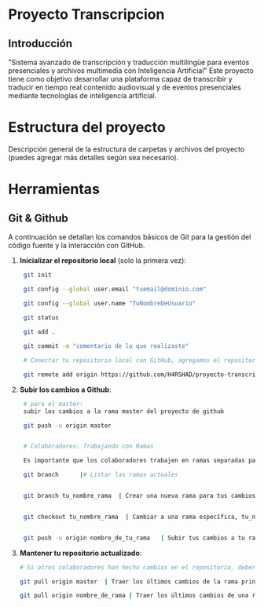 # Proyecto Transcripcion
## Introducción
"Sistema avanzado de transcripción y traducción multilingüe para eventos presenciales y archivos multimedia con Inteligencia Artificial"
Este proyecto tiene como objetivo desarrollar una plataforma capaz de transcribir y traducir en tiempo real contenido audiovisual y de eventos presenciales mediante tecnologías de inteligencia artificial.

# Estructura del proyecto
Descripción general de la estructura de carpetas y archivos del proyecto (puedes agregar más detalles según sea necesario).

# Herramientas
## Git & Github

A continuación se detallan los comandos básicos de Git para la gestión del código fuente y la interacción con GitHub.
1. **Inicializar el repositorio local** (solo la primera vez):

   ```bash
    git init

    git config --global user.email "tuemail@dominio.com"

    git config --global user.name "TuNombreDeUsuario"
  
    git status

    git add .

    git commit -m "comentario de lo que realizaste"

    # Conectar tu repositorio local con GitHub, agregamos el repositorio remoto de GitHub (solo la primera vez).

    git remote add origin https://github.com/H4RSHAD/proyecto-transcripcion.git 
    ```
2. **Subir los cambios a Github**:
   ```bash
    # para el master:
    subir los cambios a la rama master del proyecto de github

    git push -u origin master


    # Colaboradores: Trabajando con Ramas

    Es importante que los colaboradores trabajen en ramas separadas para evitar conflictos. Aquí te explico cómo hacerlo.

    git branch      |# Listar las ramas actuales


    git branch tu_nombre_rama  | Crear una nueva rama para tus cambios, tu_nombre_rama


    git checkout tu_nombre_rama  | Cambiar a una rama específica, tu_nombre_rama


    git push -u origin nombre_de_tu_rama   | Subir tus cambios a tu rama en GitHub en el proyecto de github
    ```
3. **Mantener tu repositorio actualizado**:
    ```bash
    # Si otros colaboradores han hecho cambios en el repositorio, deberás actualizar tu copia local antes de poder subir tus propios cambios.

    git pull origin master  | Traer los últimos cambios de la rama principal (master):

    git pull origin nombre_de_rama | Traer los últimos cambios de una rama específica:
    ```